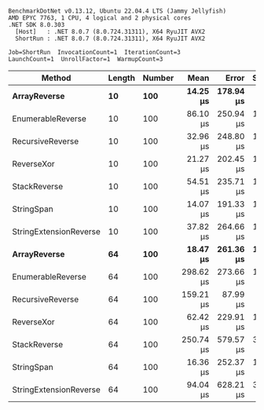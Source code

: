 ```

BenchmarkDotNet v0.13.12, Ubuntu 22.04.4 LTS (Jammy Jellyfish)
AMD EPYC 7763, 1 CPU, 4 logical and 2 physical cores
.NET SDK 8.0.303
  [Host]   : .NET 8.0.7 (8.0.724.31311), X64 RyuJIT AVX2
  ShortRun : .NET 8.0.7 (8.0.724.31311), X64 RyuJIT AVX2

Job=ShortRun  InvocationCount=1  IterationCount=3  
LaunchCount=1  UnrollFactor=1  WarmupCount=3  

```
| Method                 | Length | Number | Mean      | Error     | StdDev    | Median     | Min        | Max       | Allocated |
|----------------------- |------- |------- |----------:|----------:|----------:|-----------:|-----------:|----------:|----------:|
| **ArrayReverse**           | **10**     | **100**    |  **14.25 μs** | **178.94 μs** |  **9.809 μs** |   **9.297 μs** |   **7.905 μs** |  **25.55 μs** |  **10.09 KB** |
| EnumerableReverse      | 10     | 100    |  86.10 μs | 250.94 μs | 13.755 μs |  80.870 μs |  75.721 μs | 101.70 μs |  25.72 KB |
| RecursiveReverse       | 10     | 100    |  32.96 μs | 248.80 μs | 13.637 μs |  27.462 μs |  22.933 μs |  48.49 μs |  33.53 KB |
| ReverseXor             | 10     | 100    |  21.27 μs | 202.45 μs | 11.097 μs |  15.449 μs |  14.288 μs |  34.06 μs |  10.09 KB |
| StackReverse           | 10     | 100    |  54.51 μs | 235.71 μs | 12.920 μs |  47.147 μs |  46.956 μs |  69.43 μs |  31.19 KB |
| StringSpan             | 10     | 100    |  14.07 μs | 191.33 μs | 10.488 μs |   8.585 μs |   7.454 μs |  26.16 μs |   5.41 KB |
| StringExtensionReverse | 10     | 100    |  37.82 μs | 264.66 μs | 14.507 μs |  29.755 μs |  29.144 μs |  54.57 μs |  28.84 KB |
| **ArrayReverse**           | **64**     | **100**    |  **18.47 μs** | **261.36 μs** | **14.326 μs** |  **11.722 μs** |   **8.766 μs** |  **34.92 μs** |  **30.41 KB** |
| EnumerableReverse      | 64     | 100    | 298.62 μs | 273.66 μs | 15.000 μs | 296.862 μs | 284.580 μs | 314.43 μs |  59.31 KB |
| RecursiveReverse       | 64     | 100    | 159.21 μs |  87.99 μs |  4.823 μs | 160.119 μs | 153.998 μs | 163.51 μs | 560.88 KB |
| ReverseXor             | 64     | 100    |  62.42 μs | 229.91 μs | 12.602 μs |  61.204 μs |  50.475 μs |  75.59 μs |  30.41 KB |
| StackReverse           | 64     | 100    | 250.74 μs | 579.57 μs | 31.768 μs | 247.251 μs | 220.862 μs | 284.11 μs |  88.22 KB |
| StringSpan             | 64     | 100    |  16.36 μs | 252.37 μs | 13.833 μs |   8.776 μs |   7.984 μs |  32.33 μs |  15.56 KB |
| StringExtensionReverse | 64     | 100    |  94.04 μs | 628.21 μs | 34.434 μs |  81.581 μs |  67.566 μs | 132.97 μs |  68.69 KB |
